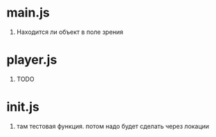 # main.js
1. Находится ли объект в поле зрения

# player.js
1. TODO

# init.js
1. там тестовая функция. потом надо будет сделать через локации